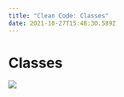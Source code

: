 ```yaml
---
title: "Clean Code: Classes"
date: 2021-10-27T15:48:30.589Z
---
```

# Classes

![](/img/clipart1408362.png)
